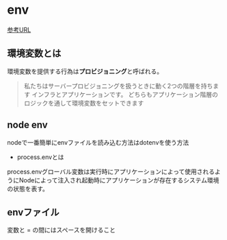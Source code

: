 # env

[参考URL](https://gist.github.com/kenmori/ef48f09e9f1bfb30fe34cc11db0031d6)


## 環境変数とは

環境変数を提供する行為は**プロビジョニング**と呼ばれる。
>私たちはサーバープロビジョニングを扱うときに動く2つの階層を持ちます インフラとアプリケーションです。 どちらもアプリケーション階層のロジックを通して環境変数をセットできます

## node env

nodeで一番簡単にenvファイルを読み込む方法はdotenvを使う方法

- process.envとは

process.envグローバル変数は実行時にアプリケーションによって使用されるようにNodeによって注入され起動時にアプリケーションが存在するシステム環境の状態を表す。

## envファイル

変数と = の間にはスペースを開けること
